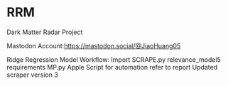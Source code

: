 # RRM
Dark Matter Radar Project

Mastodon Account:https://mastodon.social/@JiaoHuang05


Ridge Regression Model Workflow:
Import SCRAPE.py relevance_model5 requirements MP.py
Apple Script for automation refer to report
Updated scraper version 3
